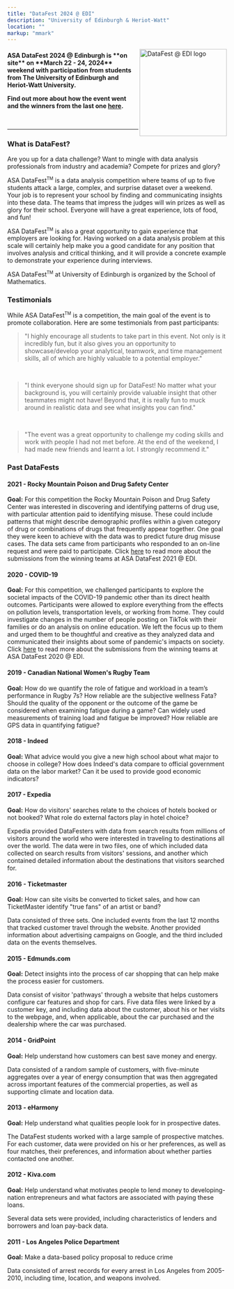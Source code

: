 ```yaml
---
title: "DataFest 2024 @ EDI"
description: "University of Edinburgh & Heriot-Watt"
location: ""
markup: "mmark"
---
```


<img src="/img/df-edi-logo-light.png" width="200px" alt="DataFest @ EDI logo" align="right">


<h4>
ASA DataFest 2024 @ Edinburgh is **on site** on **March 22 - 24, 2024** weekend with participation from students from The University of Edinburgh and Heriot-Watt University. 

<br>

Find out more about how the event went and the winners from the last one [here](/df2021).

<!--
Click [here](/signup) to sign up, *deadline is March 19, 2021!* 

The competition is open to all **undergraduate** students from The University of Edinburgh and Heriot-Watt University. 

Postgraduate students and staff are welcomed to attend as consultants, and they can also sign up [here](/signup).

Have questions about the event? 

- Read below and head over to the [FAQ](/faq)!
- Attend the **info session**: 3 March 2021, 10:30-11am
</h3>

<details>
<summary>Zoom link for info session</summary>
https://ed-ac-uk.zoom.us/j/89960809945 <br>
Passcode: datafest21
</details>

-->

<br>

<hr>

### What is DataFest?

Are you up for a data challenge? Want to mingle with data analysis professionals from industry and academia? Compete for prizes and glory? 

ASA DataFest<sup><small>TM</small></sup> is a data analysis competition where teams of up to five students attack a large, complex, and surprise dataset over a weekend. Your job is to represent your school by finding and communicating insights into these data. The teams that impress the judges will win prizes as well as glory for their school. Everyone will have a great experience, lots of food, and fun!

ASA DataFest<sup><small>TM</small></sup> is also a great opportunity to gain experience that employers are looking for. Having worked on a data analysis problem at this scale will certainly help make you a good candidate for any position that involves analysis and critical thinking, and it will provide a concrete example to demonstrate your experience during interviews.

ASA DataFest<sup><small>TM</small></sup> at University of Edinburgh is organized by the School of Mathematics.

### Testimonials

While ASA DataFest<sup><small>TM</small></sup> is a competition, the main goal of the event is to promote collaboration. Here are some testimonials from past participants:

> "I highly encourage all students to take part in this event. Not only is it incredibly fun, but it also gives you an opportunity to showcase/develop your analytical, teamwork, and time management skills, all of which are highly valuable to a potential employer."

<br>

> "I think everyone should sign up for DataFest! No matter what your background is, you will certainly provide valuable insight that other teammates might not have! Beyond that, it is really fun to muck around in realistic data and see what insights you can find."

<br>

> "The event was a great opportunity to challenge my coding skills and work with people I had not met before. At the end of the weekend, I had made new friends and learnt a lot. I strongly recommend it."


### Past DataFests

#### 2021 - Rocky Mountain Poison and Drug Safety Center

**Goal:** For this competition the Rocky Mountain Poison and Drug Safety Center was interested in discovering and identifying patterns of drug use, with particular attention paid to identifying misuse. These could include patterns that might describe demographic profiles within a given category of drug or combinations of drugs that frequently appear together. One goal they were keen to achieve with the data was to predict future drug misuse cases. The data sets came from participants who responded to an on-line request and were paid to participate. Click [here](/df2021) to read more about the submissions from the winning teams at ASA DataFest 2021 @ EDI.

#### 2020 - COVID-19

**Goal:** For this competition, we challenged participants to explore the societal impacts of the COVID-19 pandemic other than its direct health outcomes. Participants were allowed to explore everything from the effects on pollution levels, transportation levels, or working from home. They could investigate changes in the number of people posting on TikTok with their families or do an analysis on online education. We left the focus up to them and urged them to be thoughtful and creative as they analyzed data and communicated their insights about some of pandemic's impacts on society. Click [here](/df2020) to read more about the submissions from the winning teams at ASA DataFest 2020 @ EDI.

#### 2019 - Canadian National Women's Rugby Team

**Goal:** How do we quantify the role of fatigue and workload in a team’s performance in Rugby 7s? How reliable are the subjective wellness Fata? Should the quality of the opponent or the outcome of the game be considered when examining fatigue during a game? Can widely used measurements of training load and fatigue be improved? How reliable are GPS data in quantifying fatigue?

#### 2018 - Indeed

**Goal:** What advice would you give a new high school about what major to choose in college? How does Indeed's data compare to official government data on the labor market? Can it be used to provide good economic indicators?

#### 2017 - Expedia

**Goal:** How do visitors' searches relate to the choices of hotels booked or not booked? What role do external factors play in hotel choice?

Expedia provided DataFesters with data from search results from millions of visitors around the world who were interested in traveling to destinations all over the world. The data were in two files, one of which included data collected on search results from visitors' sessions, and another which contained detailed information about the destinations that visitors searched for.

#### 2016 - Ticketmaster

**Goal:** How can site visits be converted to ticket sales, and how can TicketMaster identify "true fans" of an artist or band?

Data consisted of three sets. One included events from the last 12 months that tracked customer travel through the website. Another provided information about advertising campaigns on Google, and the third included data on the events themselves.

#### 2015 - Edmunds.com

**Goal:** Detect insights into the process of car shopping that can help make the process easier for customers.

Data consist of visitor 'pathways' through a website that helps customers configure car features and shop for cars. Five data files were linked by a customer key, and including data about the customer, about his or her visits to the webpage, and, when applicable, about the car purchased and the dealership where the car was purchased.

#### 2014 - GridPoint

**Goal:** Help understand how customers can best save money and energy.

Data consisted of a random sample of customers, with five-minute aggregates over a year of energy consumption that was then aggregated across important features of the commercial properties, as well as supporting climate and location data.

#### 2013 - eHarmony

**Goal:** Help understand what qualities people look for in prospective dates.

The DataFest students worked with a large sample of prospective matches. For each customer, data were provided on his or her preferences, as well as four matches, their preferences, and information about whether parties contacted one another.

#### 2012 - Kiva.com

**Goal:** Help understand what motivates people to lend money to developing-nation entrepreneurs and what factors are associated with paying these loans.

Several data sets were provided, including characteristics of lenders and borrowers and loan pay-back data.

#### 2011 - Los Angeles Police Department

**Goal:** Make a data-based policy proposal to reduce crime

Data consisted of arrest records for every arrest in Los Angeles from 2005-2010, including time, location, and weapons involved.
